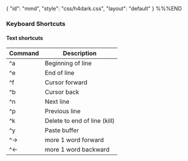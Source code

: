 {
    "id": "mmd",
    "style": "css/h4dark.css",
    "layout": "default"
}
%%%END
### Keyboard Shortcuts


#### Text shortcuts

Command|Description
--|--
^a|Beginning of line
^e|End of line
^f|Cursor forward
^b|Cursor back
^n|Next line
^p|Previous line
^k|Delete to end of line (kill)
^y|Paste buffer
^->|more 1 word forward
^<-|more 1 word backward

